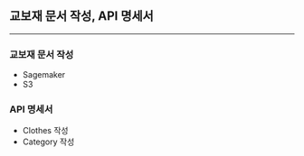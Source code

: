 ## 교보재 문서 작성, API 명세서

---

### 교보재 문서 작성

- Sagemaker
- S3

### API 명세서

- Clothes 작성
- Category 작성